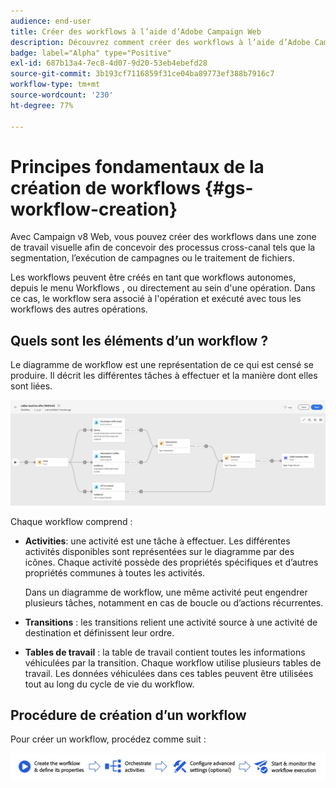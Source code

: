 ```yaml
---
audience: end-user
title: Créer des workflows à l’aide d’Adobe Campaign Web
description: Découvrez comment créer des workflows à l’aide d’Adobe Campaign Web.
badge: label="Alpha" type="Positive"
exl-id: 687b13a4-7ec8-4d07-9d20-53eb4ebefd28
source-git-commit: 3b193cf7116859f31ce04ba89773ef388b7916c7
workflow-type: tm+mt
source-wordcount: '230'
ht-degree: 77%

---
```



# Principes fondamentaux de la création de workflows {#gs-workflow-creation}

Avec Campaign v8 Web, vous pouvez créer des workflows dans une zone de travail visuelle afin de concevoir des processus cross-canal tels que la segmentation, l’exécution de campagnes ou le traitement de fichiers.

Les workflows peuvent être créés en tant que workflows autonomes, depuis le menu Workflows , ou directement au sein d&#39;une opération. Dans ce cas, le workflow sera associé à l&#39;opération et exécuté avec tous les workflows des autres opérations.

## Quels sont les éléments d’un workflow ?

Le diagramme de workflow est une représentation de ce qui est censé se produire. Il décrit les différentes tâches à effectuer et la manière dont elles sont liées.

![](assets/workflow-example.png)

Chaque workflow comprend :

* **Activities**: une activité est une tâche à effectuer. Les différentes activités disponibles sont représentées sur le diagramme par des icônes. Chaque activité possède des propriétés spécifiques et d’autres propriétés communes à toutes les activités.

   Dans un diagramme de workflow, une même activité peut engendrer plusieurs tâches, notamment en cas de boucle ou d’actions récurrentes.

* **Transitions** : les transitions relient une activité source à une activité de destination et définissent leur ordre.

* **Tables de travail** : la table de travail contient toutes les informations véhiculées par la transition. Chaque workflow utilise plusieurs tables de travail. Les données véhiculées dans ces tables peuvent être utilisées tout au long du cycle de vie du workflow.

## Procédure de création d’un workflow

Pour créer un workflow, procédez comme suit :

![](assets/workflow-creation-process.png)
